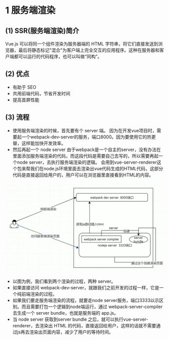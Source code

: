 # 1 服务端渲染
## (1) SSR(服务端渲染)简介
Vue.js 可以将同一个组件渲染为服务器端的 HTML
字符串，将它们直接发送到浏览器，最后将静态标记"混合"为客户端上完全交互的应用程序。这种在服务器和客户端都可以运行的代码程序，也可以叫做“同构”。
## (2) 优点
* 有助于 SEO
* 共用前端代码，节省开发时间
* 提高首屏性能
## (3) 流程
* 使用服务端渲染的时候，首先要有个 server 端。
  因为在开发vue项目时，需要起一个webpack-dev-server的服务，端口8000。因为要使用它的热更替，这样能加快开发效率。
* 然后再起一个 node server
  由于webpack是一个自主的server，没有办法在里面添加服务端渲染的代码，而这段代码是需要自己去写的，所以需要再起一个node server，去执行服务端渲染的逻辑。
  会用到vue-server-renderer这个包来帮我们在node.js环境里面去渲染出vue代码生成的HTML代码，这部分代码是直接返回给用户的，用户可以在浏览器里直接看到HTML的内容。

![](./images/ssr01.png)
* 以图为例，我们看到两个渲染的过程，两种 server。
* 如果直接访问 webpack-dev-server，就跟我们之前开发的过程一样，它是一个纯前端渲染的过程。
* 如果我们要走服务端渲染的流程，就要走node server服务，端口3333以示区别。而且需要打包一个逻辑到node端运行，通过 webpack-server-compiler 去生成一个 server bundle，也就是服务端的 app.js。
* 当 node server 获取到server bundle 之后，就可以执行vue-server-renderer，去渲染出 HTML 的代码，直接返回给用户，这样的话就不需要通过js再去渲染出页面内容，减少了用户的等待时间。
